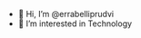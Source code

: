 - 👋 Hi, I’m @errabelliprudvi
- 👀 I’m interested in Technology 


<!---
errabelliprudvi/errabelliprudvi is a ✨ special ✨ repository because its `README.md` (this file) appears on your GitHub profile.
You can click the Preview link to take a look at your changes.
--->
